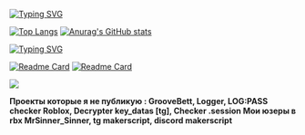 [![Typing SVG](https://readme-typing-svg.herokuapp.com?color=%2336BCF7&lines=makerscript)](https://git.io/typing-svg)


[![Top Langs](https://github-readme-stats.vercel.app/api/top-langs/?username=MakerScript&layout=compact)](https://github.com/anuraghazra/github-readme-stats)    [![Anurag's GitHub stats](https://github-readme-stats.vercel.app/api?username=MakerScript)](https://github.com/MakerScript/github-readme-stats)

[![Typing SVG](https://readme-typing-svg.herokuapp.com?color=%2336BCF7&lines=My+project+ↆ)](https://git.io/typing-svg)

[![Readme Card](https://github-readme-stats.vercel.app/api/pin/?username=MakerScript&repo=MeepCityJoke)](https://github.com/MakerScript/MeepCityJoke)   [![Readme Card](https://github-readme-stats.vercel.app/api/pin/?username=MakerScript&repo=VFXS)](https://github.com/MakerScript/VFXS)

<div align="left">
    <a href="https://discord.gg/wgWHtA4Kgk" alt="MeepCityJoke">
        <img src="https://img.shields.io/badge/Discord_Server_MeepCityJoke-5865F2?style=for-the-badge&logo=discord&logoColor=ffffff">
    </a>
</div>

<b> Проекты которые я не публикую : GrooveBett, Logger, LOG:PASS checker Roblox, Decrypter key_datas [tg], Checker .session </b>
<b> Мои юзеры в rbx MrSinner_Sinner, tg makerscript, discord makerscript </b>

